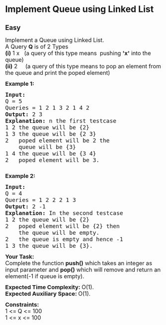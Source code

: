 # Implement Queue using Linked List
## Easy
<div class="problem-statement">
                <p></p><p><span style="font-size:18px">Implement a Queue using Linked List.&nbsp;<br>
A Query&nbsp;<strong>Q</strong>&nbsp;is of 2 Types<br>
<strong>(i)</strong>&nbsp;1 x&nbsp; &nbsp;(a query of this type means&nbsp;&nbsp;pushing&nbsp;<strong>'x'</strong>&nbsp;into the queue)<br>
<strong>(ii)</strong>&nbsp;2 &nbsp; &nbsp; (a query of this type means to pop an element from the queue and print the poped element)</span></p>

<p><span style="font-size:18px"><strong>Example 1:</strong></span></p>

<pre><span style="font-size:18px"><strong>Input:
</strong>Q = 5
Queries = 1 2 1 3 2 1 4 2
<strong>Output: </strong>2&nbsp;3<strong>
Explanation: </strong>n the first testcase
1 2 the queue will be {2}
1 3 the queue will be {2 3}
2 &nbsp; poped element will be 2 the
&nbsp;   queue will be {3}
1 4 the queue will be {3 4}
2 &nbsp; poped element will be 3.
</span>
</pre>

<p><span style="font-size:18px"><strong>Example 2:</strong></span></p>

<pre><span style="font-size:18px"><strong>Input:
</strong>Q = 4
Queries = 1 2 2 2 1 3 
<strong>Output: </strong>2 -1<strong>
Explanation: </strong>In the second testcase&nbsp;
1 2&nbsp;the queue will be {2}
2&nbsp; &nbsp;poped element will be {2} then
&nbsp;   the queue will be empty.&nbsp;
2&nbsp; &nbsp;the queue is empty and hence -1
1 3&nbsp;the queue will be {3}.</span>
</pre>

<p><strong><span style="font-size:18px">Your Task:</span></strong><br>
<span style="font-size:18px">Complete the function <strong>push()</strong> which takes an integer as input parameter and <strong>pop()</strong> which will remove and return&nbsp;an element(-1 if queue is empty).</span></p>

<p><span style="font-size:18px"><strong>Expected Time Complexity:&nbsp;</strong>O(1).<br>
<strong>Expected Auxiliary Space:&nbsp;</strong>O(1).</span></p>

<p><span style="font-size:18px"><strong>Constraints:</strong><br>
1 &lt;=<strong> </strong>Q &lt;= 100<br>
1 &lt;= x &lt;= 100</span></p>
 <p></p>
            </div>